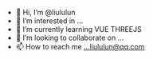 - 👋 Hi, I’m @liululun
- 👀 I’m interested in ...
- 🌱 I’m currently learning VUE THREEJS
- 💞️ I’m looking to collaborate on ...
- 📫 How to reach me ...liululun@qq.com

<!---
liululun/liululun is a ✨ special ✨ repository because its `README.md` (this file) appears on your GitHub profile.
You can click the Preview link to take a look at your changes.
--->
